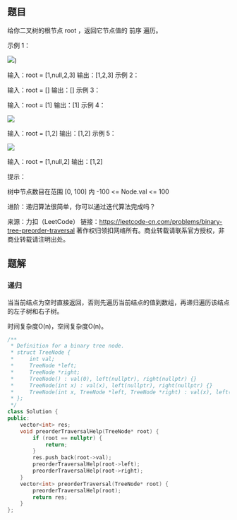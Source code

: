 ## 题目

给你二叉树的根节点 root ，返回它节点值的 前序 遍历。

 

示例 1：

![](https://assets.leetcode.com/uploads/2020/09/15/inorder_1.jpg))

输入：root = [1,null,2,3]
输出：[1,2,3]
示例 2：

输入：root = []
输出：[]
示例 3：

输入：root = [1]
输出：[1]
示例 4：

![](https://assets.leetcode.com/uploads/2020/09/15/inorder_5.jpg)

输入：root = [1,2]
输出：[1,2]
示例 5：

![](https://assets.leetcode.com/uploads/2020/09/15/inorder_4.jpg)


输入：root = [1,null,2]
输出：[1,2]


提示：

树中节点数目在范围 [0, 100] 内
-100 <= Node.val <= 100


进阶：递归算法很简单，你可以通过迭代算法完成吗？

来源：力扣（LeetCode）
链接：https://leetcode-cn.com/problems/binary-tree-preorder-traversal
著作权归领扣网络所有。商业转载请联系官方授权，非商业转载请注明出处。

## 题解

### 递归

当当前结点为空时直接返回，否则先遍历当前结点的值到数组，再递归遍历该结点的左子树和右子树。

时间复杂度O(n)，空间复杂度O(n)。

```c++
/**
 * Definition for a binary tree node.
 * struct TreeNode {
 *     int val;
 *     TreeNode *left;
 *     TreeNode *right;
 *     TreeNode() : val(0), left(nullptr), right(nullptr) {}
 *     TreeNode(int x) : val(x), left(nullptr), right(nullptr) {}
 *     TreeNode(int x, TreeNode *left, TreeNode *right) : val(x), left(left), right(right) {}
 * };
 */
class Solution {
public:
    vector<int> res;
    void preorderTraversalHelp(TreeNode* root) {
        if (root == nullptr) {
            return;
        }
        res.push_back(root->val);
        preorderTraversalHelp(root->left);
        preorderTraversalHelp(root->right);
    }
    vector<int> preorderTraversal(TreeNode* root) {
        preorderTraversalHelp(root);
        return res;
    }
};
```

